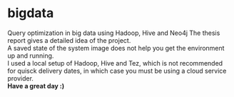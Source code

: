 # bigdata
Query optimization in big data using  Hadoop, Hive  and Neo4j
The thesis report gives a detailed idea of the project.
<br>
A saved state of the system image does not help you get the environment up and running.
<br>
I used a local setup of Hadoop, Hive and Tez, which is not recommended for quisck delivery dates, in which case you must be using a cloud service provider.
<br>
<b>Have a great day :)</b>
